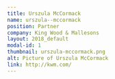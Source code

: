 ```yaml
---
title: Urszula McCormack
name: urszula--mccormack
position: Partner
company: King Wood & Mallesons
layout: 2018_default
modal-id: 1
thumbnail: urszula-mccormack.png
alt: Picture of Urszula McCormack
link: http://kwm.com/
---
```

